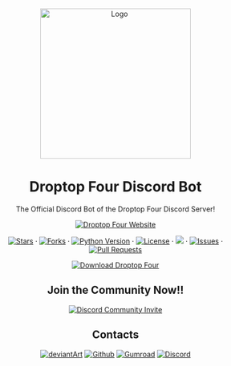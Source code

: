 <!-- PROJECT LOGO -->
<br />
<p align="center">
    <a href="https://github.com/66Bunz/Droptop-Four-Discord-Bot">
        <img src="https://user-images.githubusercontent.com/66331265/229746054-eb3759dd-fb32-4f1f-9d9d-45b5f3764c33.png"
            alt="Logo" width="300" height="300">
    </a>
</p>

<!-- TITLE -->
<h1 align="center">Droptop Four Discord Bot</h1>

<!-- INTRO -->
<p align="center">
    The Official Discord Bot of the Droptop Four Discord Server!
</p>

<!-- DROPTOP SITE -->
<p align="center">
    <a href="https://droptopfour.com"><img
            src="https://img.shields.io/static/v1?label=Droptop+Four&message=Website&color=50AE5C&style=for-the-badge" alt="Droptop Four Website"></a>
</p>

<!-- BUTTONS -->
<p align="center">
    <a href="https://github.com/66Bunz/Droptop-Four-Discord-Bot/stargazers"><img
            src="https://img.shields.io/github/stars/66Bunz/Droptop-Four-Discord-Bot.svg" alt="Stars"></a>
    ·
    <a href="https://github.com/66Bunz/Droptop-Four-Discord-Bot/network"><img
            src="https://img.shields.io/github/forks/66Bunz/Droptop-Four-Discord-Bot.svg" alt="Forks"></a>
    ·
    <a href="https://python.org"><img src="https://img.shields.io/badge/python-3.10.8-blue.svg"
            alt="Python Version"></a>
    ·
    <a href="https://github.com/66Bunz/Droptop-Four-Discord-Bot/blob/master/LICENSE"><img
            src="https://img.shields.io/github/license/66Bunz/Droptop-Four-Discord-Bot.svg" alt="License"></a>
    ·
    <a href="#"><img 
            src="https://img.shields.io/endpoint?url=https://gist.githubusercontent.com/66Bunz/0082c3b7bfd24146abe41c5ff336164f/raw/Droptop-Four-Discord-Bot.json"></a>
    ·
    <a href="https://GitHub.com/66Bunz/Droptop-Four-Discord-Bot/issues/"><img
            src="https://img.shields.io/github/issues/66Bunz/Droptop-Four-Discord-Bot.svg" alt="Issues"></a>
    ·
    <a href="https://GitHub.com/66Bunz/Droptop-Four-Discord-Bot/pull/"><img
            src="https://img.shields.io/github/issues-pr/66Bunz/Droptop-Four-Discord-Bot.svg" alt="Pull Requests"></a>
</p>
<!-- DROPTOPFOUR DOWNLOAD -->
<p align="center">
    <a href="https://github.com/Droptop-Four/Droptop-Four/releases/latest"><img
            src="https://img.shields.io/static/v1?label=Download&message=Droptop+Four&color=50AE5C&style=for-the-badge" alt="Download Droptop Four"></a>
</p>  

<!-- DROPTOPFOUR DISCORD -->
<p><h2 align="center">Join the Community Now!!</h2></p>

<!-- DISCORD BANNER -->
<p align="center">
  <a href="https://discord.gg/aGQ6uE4Fgp" target="_blank">
    <img src="https://discordapp.com/api/guilds/800124057923485728/widget.png?style=banner3" alt="Discord Community Invite"/>
  </a>
</p>

<!-- DROPTOPFOUR CONTACTS -->
<p><h2 align="center">Contacts</h2></p>

<!-- CONTACTS -->
<p align="center">
    <a href="https://www.deviantart.com/cariboudjan/art/droptop-four-762812007">
      <img src="https://img.shields.io/badge/DeviantArt-05CC47?style=for-the-badge&logo=deviantart&logoColor=white" alt="deviantArt"></a>
    <a href="https://github.com/Droptop-Four">
      <img src="https://img.shields.io/badge/GitHub-100000?style=for-the-badge&logo=github&logoColor=white" alt="Github"></a>
    <a href="https://cariboudjan.gumroad.com/l/droptop">
      <img src="https://img.shields.io/badge/Gumroad-36A9AE?style=for-the-badge&logo=gumroad&logoColor=white" alt="Gumroad"></a>
    <a href="https://discord.gg/aGQ6uE4Fgp">
      <img src="https://img.shields.io/badge/Discord-5865F2?style=for-the-badge&logo=discord&logoColor=white" alt="Discord"></a>
</p>  
